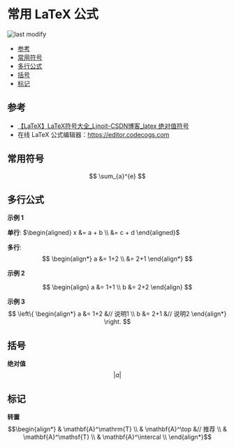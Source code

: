常用 LaTeX 公式
===
<!--START_SECTION:badge-->

![last modify](https://img.shields.io/static/v1?label=last%20modify&message=2025-07-08%2016%3A53%3A13&color=yellowgreen&style=flat-square)

<!--END_SECTION:badge-->
<!--info
top: false
hidden: false
-->

<!--START_SECTION:toc-->
- [参考](#参考)
- [常用符号](#常用符号)
- [多行公式](#多行公式)
- [括号](#括号)
- [标记](#标记)
<!--END_SECTION:toc-->

## 参考
- [【LaTeX】LaTeX符号大全_Ljnoit-CSDN博客_latex 绝对值符号](https://blog.csdn.net/ljnoit/article/details/104264753)
- 在线 LaTeX 公式编辑器：https://editor.codecogs.com


## 常用符号

$$
    \sum_{a}^{e}
$$


## 多行公式

**示例 1**

**单行**: $\begin{aligned} x &= a + b \\  &= c + d \end{aligned}$

**多行**: 
$$
\begin{align*}
 a &= 1+2 \\ 
   &= 2+1
\end{align*}
$$

**示例 2**

$$
\begin{align}
 a &= 1+1 \\ 
 b &= 2+2
\end{align}
$$

**示例 3**
$$
\left\{
    \begin{align*}
    a &= 1+2 &// 说明1  \\ 
    b &= 2+1 &// 说明2
    \end{align*}
\right.
$$

## 括号

**绝对值**
$$
\left | a \right |
$$

## 标记

**转置**
$$\begin{align*}
& \mathbf{A}^\mathrm{T}                 \\
& \mathbf{A}^\top           &// 推荐     \\
& \mathbf{A}^\mathsf{T}                 \\
& \mathbf{A}^\intercal                  \\
\end{align*}$$
